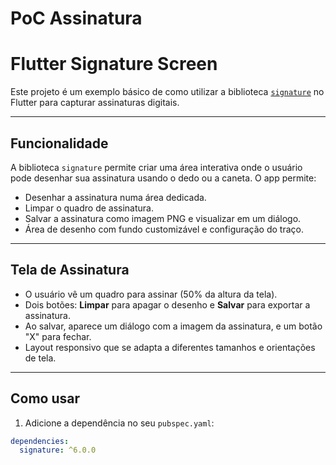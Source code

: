# PoC Assinatura

# Flutter Signature Screen

Este projeto é um exemplo básico de como utilizar a biblioteca [`signature`](https://pub.dev/packages/signature) no Flutter para capturar assinaturas digitais.

---

## Funcionalidade

A biblioteca `signature` permite criar uma área interativa onde o usuário pode desenhar sua assinatura usando o dedo ou a caneta. O app permite:

- Desenhar a assinatura numa área dedicada.
- Limpar o quadro de assinatura.
- Salvar a assinatura como imagem PNG e visualizar em um diálogo.
- Área de desenho com fundo customizável e configuração do traço.

---

## Tela de Assinatura

- O usuário vê um quadro para assinar (50% da altura da tela).
- Dois botões: **Limpar** para apagar o desenho e **Salvar** para exportar a assinatura.
- Ao salvar, aparece um diálogo com a imagem da assinatura, e um botão "X" para fechar.
- Layout responsivo que se adapta a diferentes tamanhos e orientações de tela.

---

## Como usar

1. Adicione a dependência no seu `pubspec.yaml`:

```yaml
dependencies:
  signature: ^6.0.0

